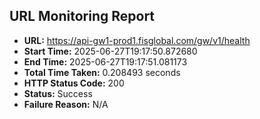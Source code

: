 ## URL Monitoring Report

- **URL:** https://api-gw1-prod1.fisglobal.com/gw/v1/health
- **Start Time:** 2025-06-27T19:17:50.872680
- **End Time:** 2025-06-27T19:17:51.081173
- **Total Time Taken:** 0.208493 seconds
- **HTTP Status Code:** 200
- **Status:** Success
- **Failure Reason:** N/A
